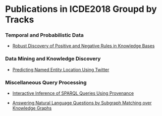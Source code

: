 # Publications in ICDE2018 Groupd by Tracks

### Temporal and Probabilistic Data

* [Robust Discovery of Positive and Negative Rules in Knowledge Bases](https://github.com/wds-seu/Knowledge-Graph-Publications/tree/master/conference_publication/icde2018/omp_icde2018)



### Data Mining and Knowledge Discovery

* [Predicting Named Entity Location Using Twitter](https://github.com/wds-seu/Knowledge-Graph-Publications/tree/master/conference_publication/icde2018/slw_icde2018)



### Miscellaneous Query Processing

* [Interactive Inference of SPARQL Queries Using Provenance](https://github.com/wds-seu/Knowledge-Graph-Publications/tree/master/conference_publication/icde2018/adg_icde2018)



* [Answering Natural Language Questions by Subgraph Matching over Knowledge Graphs](https://github.com/wds-seu/Knowledge-Graph-Publications/tree/master/conference_publication/icde2018/xzy_icde2018)